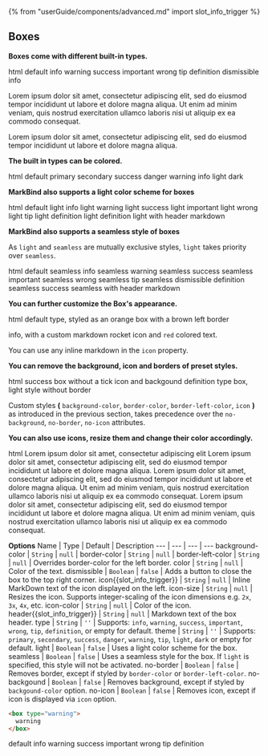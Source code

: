 {% from "userGuide/components/advanced.md" import slot_info_trigger %}

## Boxes

**Boxes come with different built-in types.**

<include src="codeAndOutput.md" boilerplate >
<variable name="highlightStyle">html</variable>
<variable name="code">
<box>
    default
</box>
<box type="info">
    info
</box>
<box type="warning">
    warning
</box>
<box type="success">
    success
</box>
<box type="important">
    important
</box>
<box type="wrong">
    wrong
</box>
<box type="tip">
    tip
</box>
<box type="definition">
    definition
</box>
<box type="info" dismissible>
    dismissible info
</box>
<box type="success" header="#### Header :rocket:" icon-size="2x">

Lorem ipsum dolor sit amet, consectetur adipiscing elit, sed do eiusmod tempor incididunt ut labore et dolore magna aliqua. Ut enim ad minim veniam, quis nostrud exercitation ullamco laboris nisi ut aliquip ex ea commodo consequat.

  <box type="warning" header="You can use **markdown** here! :pizza:" dismissible>
  Lorem ipsum dolor sit amet, consectetur adipiscing elit, sed do eiusmod tempor incididunt ut labore et dolore magna aliqua.
  </box>
</box>
</variable>
</include>

**The built in types can be colored.**

<include src="codeAndOutput.md" boilerplate >
<variable name="highlightStyle">html</variable>
<variable name="code">
<box>
    default
</box>
<box type="info" theme="primary">
    primary
</box>
<box type="info" theme="secondary">
    secondary
</box>
<box type="info" theme="success">
    success
</box>
<box type="info" theme="danger">
    danger
</box>
<box type="info" theme="warning">
    warning
</box>
<box type="info" theme="info">
    info
</box>
<box type="info" theme="light">
    light
</box>
<box type="info" theme="dark">
    dark
</box>
</variable>
</include>

**MarkBind also supports a light color scheme for boxes**

<include src="codeAndOutput.md" boilerplate >
<variable name="highlightStyle">html</variable>
<variable name="code">
<box light>
    default light
</box>
<box type="info" light>
    info light
</box>
<box type="warning" light>
    warning light
</box>
<box type="success" light>
    success light
</box>
<box type="important" light>
    important light
</box>
<box type="wrong" light>
    wrong light
</box>
<box type="tip" light>
    tip light
</box>
<box type="definition" light>
    definition light
</box>
<box type="definition" header="##### Header markdown :rocket:" light>
    definition light with header markdown
</box>
</variable>
</include>

**MarkBind also supports a seamless style of boxes**

<box type="info">

As `light` and `seamless` are mutually exclusive styles, `light` takes priority over `seamless`.
</box>

<include src="codeAndOutput.md" boilerplate >
<variable name="highlightStyle">html</variable>
<variable name="code">
<box seamless>
    default seamless
</box>
<box type="info" seamless>
    info seamless
</box>
<box type="warning" seamless>
    warning seamless
</box>
<box type="success" seamless>
    success seamless
</box>
<box type="important" seamless>
    important seamless
</box>
<box type="wrong" seamless>
    wrong seamless
</box>
<box type="tip" seamless>
    tip seamless
</box>
<box type="definition" seamless dismissible>
    dismissible definition seamless
</box>
<box type="definition" header="##### Header markdown :rocket:" seamless>
    success seamless with header markdown
</box>
</variable>
</include>

**You can further customize the Box's appearance.**

<include src="codeAndOutput.md" boilerplate >
<variable name="highlightStyle">html</variable>
<variable name="code">
<box background-color="#ffca6a" border-color="grey" border-left-color="#8b5a01">
default type, styled as an orange box with a brown left border
</box>
<box type="info" color="red" icon=":rocket:">

info, with a custom markdown rocket icon and `red` colored text.

You can use any inline markdown in the `icon` property.
</box>
</variable>
</include>

**You can remove the background, icon and borders of preset styles.**

<include src="codeAndOutput.md" boilerplate >
<variable name="highlightStyle">html</variable>
<variable name="code">
<box no-icon no-background type="success">
    success box without a tick icon and backgound
</box>

<box no-border type="definition" light>
    definition type box, light style without border
</box>
</variable>
</include>

<box header="Note" type="info" seamless>

Custom styles **(** `background-color`, `border-color`, `border-left-color`, `icon` **)** as introduced in the previous section, takes precedence over the `no-background`, `no-border`, `no-icon` attributes.
</box>

**You can also use icons, resize them and change their color accordingly.**

<include src="codeAndOutput.md" boilerplate >
<variable name="highlightStyle">html</variable>
<variable name="code">
<box type="success" icon=":fas-camera:">
    Lorem ipsum dolor sit amet, consectetur adipiscing elit
</box>
<box type="warning" icon=":fas-camera:" icon-size="2x">
    Lorem ipsum dolor sit amet, consectetur adipiscing elit, sed do eiusmod tempor incididunt ut labore et dolore magna aliqua.
</box>
<box type="definition" icon=":fas-camera:" icon-size="3x">
    Lorem ipsum dolor sit amet, consectetur adipiscing elit, sed do eiusmod tempor incididunt ut labore et dolore magna aliqua. Ut enim ad minim veniam, quis nostrud exercitation ullamco laboris nisi ut aliquip ex ea commodo consequat.
</box>
<box type="info" icon=":fas-camera:" icon-color="red" icon-size="3x">
    Lorem ipsum dolor sit amet, consectetur adipiscing elit, sed do eiusmod tempor incididunt ut labore et dolore magna aliqua. Ut enim ad minim veniam, quis nostrud exercitation ullamco laboris nisi ut aliquip ex ea commodo consequat.
</box>
</variable>
</include>

****Options****
Name | Type | Default | Description
--- | --- | --- | ---
background-color | `String` | `null` |
border-color | `String` | `null` |
border-left-color | `String` | `null` | Overrides border-color for the left border.
color | `String` | `null` | Color of the text.
dismissible | `Boolean` | `false` | Adds a button to close the box to the top right corner.
icon{{slot_info_trigger}} | `String` | `null` | Inline MarkDown text of the icon displayed on the left.
icon-size | `String` | `null` | Resizes the icon. Supports integer-scaling of the icon dimensions e.g. `2x`, `3x`, `4x`, etc.
icon-color | `String` | `null` | Color of the icon.
header{{slot_info_trigger}} | `String` | `null` | Markdown text of the box header.
type | `String` | `''` | Supports: `info`, `warning`, `success`, `important`, `wrong`, `tip`, `definition`, or empty for default.
theme | `String` | `''` | Supports: `primary`, `secondary`, `success`, `danger`, `warning`, `tip`, `light`, `dark` or empty for default.
light | `Boolean` | `false` | Uses a light color scheme for the box.
seamless | `Boolean` | `false` | Uses a seamless style for the box. If `light` is specified, this style will not be activated.
no-border | `Boolean` | `false` | Removes border, except if styled by `border-color` or `border-left-color`. 
no-backgound | `Boolean` | `false` | Removes background, except if styled by `backgound-color` option.
no-icon | `Boolean` | `false` | Removes icon, except if icon is displayed via `icon` option.


<span id="short" class="d-none">

```html
<box type="warning">
  warning
</box>
```
</span>
<span id="examples" class="d-none">

<box>
    default
</box>
<box type="info">
    info
</box>
<box type="warning">
    warning
</box>
<box type="success">
    success
</box>
<box type="important">
    important
</box>
<box type="wrong">
    wrong
</box>
<box type="tip">
    tip
</box>
<box type="definition">
    definition
</box>
</span>

